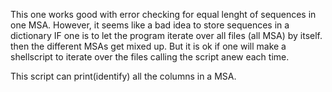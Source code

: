 This one works good with error checking for equal lenght of sequences in one MSA.
However, it seems like a bad idea to store sequences in a dictionary IF one is to
let the program iterate over all files (all MSA) by itself. then the different MSAs
get mixed up. But it is ok if one will make a shellscript to iterate over the files
calling the script anew each time.

This script can print(identify) all the columns in a MSA.
